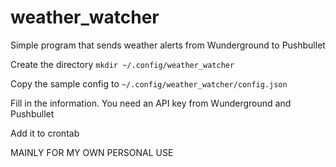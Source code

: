 # weather_watcher
Simple program that sends weather alerts from Wunderground to Pushbullet

Create the directory
`mkdir ~/.config/weather_watcher`

Copy the sample config to `~/.config/weather_watcher/config.json`

Fill in the information. You need an API key from Wunderground and Pushbullet

Add it to crontab



MAINLY FOR MY OWN PERSONAL USE
